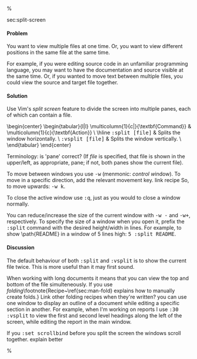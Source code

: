 %

<span class="label">sec:split-screen</span>

<h4>Problem</h4>

You want to view multiple files at one time. Or, you want to view different
positions in the same file at the same time.

For example, if you were editing source code in an unfamiliar programming
language, you may want to have the documentation and source visible at the
same time. Or, if you wanted to move text between multiple files, you could
view the source and target file together.

<h4>Solution</h4>

Use Vim's <i>split screen</i> feature to divide the screen into multiple panes,
each of which can contain a file.

\begin{center}
\begin{tabular}{l|l}
\multicolumn{1}{c|}{\textbf{Command}} & \multicolumn{1}{c}{\textbf{Action}} \\ \hline
<tt>:split [file]</tt>  & Splits the window horizontally. \\ 
<tt>:vsplit [file]</tt> & Splits the window vertically.   \\
\end{tabular}
\end{center}

<span class="todo">Terminology: is 'pane' correct?</span>
(If <i>file</i> is specified, that file is shown in the upper/left, as appropriate,
pane; if not, both panes show the current file).

To move between windows you use <tt><Ctrl>-w</tt> (menmonic: <i>control</i> <i>w</i>indow).
To move in a specific direction, add the relevant movement key. <span class="todo">link
recipe</span> So, to move upwards: <tt><Ctrl>-w k</tt>.

To close the active window use <tt>:q</tt>, just as you would to close a window
normally.

You can reduce/increase the size of the current window with <tt><Ctrl>-w -</tt> and
<tt><Ctrl>-w+</tt>, respectively. To specify the size of a window when you open it,
prefix the <tt>:split</tt> command with the desired height/width in lines. For
example, to show \path{README} in a window of 5 lines high: <tt>5 :split README</tt>.

<h4>Discussion</h4>

The default behaviour of both <tt>:split</tt> and <tt>:vsplit</tt> is to show the current
file twice. This is more useful than it may first sound.

When working with long documents it means that you can view the top and bottom
of the file simulteneously. If you use
<i>folding</i>\footnote{Recipe~\ref{sec:man-fold} explains how to manually create
folds.} <span class="todo">Link other folding recipes when they're written?</span> you can
use one window to display an outline of a document while editing a specific
section in another. For example, when I'm working on reports I use <tt>:30
:vsplit</tt> to view the first and second level headings along the left of the
screen, while editing the report in the main window.

If you <tt>:set scrollbind</tt> before you split the screen the windows scroll
together. <span class="todo">explain better</span>

%
